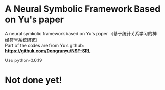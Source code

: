 # A Neural Symbolic Framework Based on Yu's paper  

A neural symbolic framework based on Yu's paper 《基于统计关系学习的神经符号系统研究》  
Part of the codes are from Yu's github: **https://github.com/Dongranyu/NSF-SRL**
  
Use python-3.8.19  
  
# Not done yet!  
